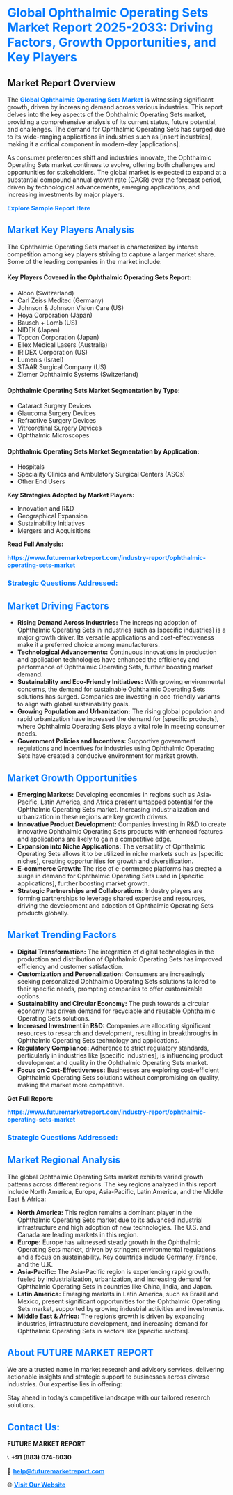 <h1 style="color: #007BFF;">Global Ophthalmic Operating Sets Market Report 2025-2033: Driving Factors, Growth Opportunities, and Key Players</h1>

<section id="overview">
<h2>Market Report Overview</h2>
<p>The <a href="https://www.futuremarketreport.com/industry-report/ophthalmic-operating-sets-market" style="color: #007BFF; text-decoration: none;"><strong>Global Ophthalmic Operating Sets Market</strong></a> is witnessing significant growth, driven by increasing demand across various industries. This report delves into the key aspects of the Ophthalmic Operating Sets market, providing a comprehensive analysis of its current status, future potential, and challenges. The demand for Ophthalmic Operating Sets has surged due to its wide-ranging applications in industries such as [insert industries], making it a critical component in modern-day [applications].</p>
<p>As consumer preferences shift and industries innovate, the Ophthalmic Operating Sets market continues to evolve, offering both challenges and opportunities for stakeholders. The global market is expected to expand at a substantial compound annual growth rate (CAGR) over the forecast period, driven by technological advancements, emerging applications, and increasing investments by major players.</p>
</section>

<section id="overview">
<p><a href="https://www.futuremarketreport.com/request-sample/reportId=103008" style="color: #007BFF; text-decoration: none;"><strong>Explore Sample Report Here</strong></a></p>
</section>

<section id="key-players">
<h2 style="color: #007BFF;">Market Key Players Analysis</h2>
<p>The Ophthalmic Operating Sets market is characterized by intense competition among key players striving to capture a larger market share. Some of the leading companies in the market include:</p>
<h4>Key Players Covered in the Ophthalmic Operating Sets Report:</h4>
<ul><li>Alcon (Switzerland)</li><li>Carl Zeiss Meditec (Germany)</li><li>Johnson &amp; Johnson Vision Care (US)</li><li>Hoya Corporation (Japan)</li><li>Bausch + Lomb (US)</li><li>NIDEK (Japan)</li><li>Topcon Corporation (Japan)</li><li>Ellex Medical Lasers (Australia)</li><li>IRIDEX Corporation (US)</li><li>Lumenis (Israel)</li><li>STAAR Surgical Company (US)</li><li>Ziemer Ophthalmic Systems (Switzerland)</li></ul>
<h4>Ophthalmic Operating Sets Market Segmentation by Type:</h4>
<ul><li>Cataract Surgery Devices</li><li>Glaucoma Surgery Devices</li><li>Refractive Surgery Devices</li><li>Vitreoretinal Surgery Devices</li><li>Ophthalmic Microscopes</li></ul>

<h4>Ophthalmic Operating Sets Market Segmentation by Application:</h4>
<ul><li>Hospitals</li><li>Speciality Clinics and Ambulatory Surgical Centers (ASCs)</li><li>Other End Users</li></ul>
<p><strong>Key Strategies Adopted by Market Players:</strong></p>
<ul>
<li>Innovation and R&D</li>
<li>Geographical Expansion</li>
<li>Sustainability Initiatives</li>
<li>Mergers and Acquisitions</li>
</ul>
</section>

<section>
<p><strong>Read Full Analysis: </strong></p><a href="https://www.futuremarketreport.com/industry-report/ophthalmic-operating-sets-market" style="color: #007BFF; text-decoration: none;"><strong>https://www.futuremarketreport.com/industry-report/ophthalmic-operating-sets-market</strong></a>
<h3 style="color: #007BFF;">Strategic Questions Addressed:</h3>
</section>

<section id="driving-factors">
<h2 style="color: #007BFF;">Market Driving Factors</h2>
<ul>
<li><strong>Rising Demand Across Industries:</strong> The increasing adoption of Ophthalmic Operating Sets in industries such as [specific industries] is a major growth driver. Its versatile applications and cost-effectiveness make it a preferred choice among manufacturers.</li>
<li><strong>Technological Advancements:</strong> Continuous innovations in production and application technologies have enhanced the efficiency and performance of Ophthalmic Operating Sets, further boosting market demand.</li>
<li><strong>Sustainability and Eco-Friendly Initiatives:</strong> With growing environmental concerns, the demand for sustainable Ophthalmic Operating Sets solutions has surged. Companies are investing in eco-friendly variants to align with global sustainability goals.</li>
<li><strong>Growing Population and Urbanization:</strong> The rising global population and rapid urbanization have increased the demand for [specific products], where Ophthalmic Operating Sets plays a vital role in meeting consumer needs.</li>
<li><strong>Government Policies and Incentives:</strong> Supportive government regulations and incentives for industries using Ophthalmic Operating Sets have created a conducive environment for market growth.</li>
</ul>
</section>

<section id="growth-opportunities">
<h2 style="color: #007BFF;">Market Growth Opportunities</h2>
<ul>
<li><strong>Emerging Markets:</strong> Developing economies in regions such as Asia-Pacific, Latin America, and Africa present untapped potential for the Ophthalmic Operating Sets market. Increasing industrialization and urbanization in these regions are key growth drivers.</li>
<li><strong>Innovative Product Development:</strong> Companies investing in R&D to create innovative Ophthalmic Operating Sets products with enhanced features and applications are likely to gain a competitive edge.</li>
<li><strong>Expansion into Niche Applications:</strong> The versatility of Ophthalmic Operating Sets allows it to be utilized in niche markets such as [specific niches], creating opportunities for growth and diversification.</li>
<li><strong>E-commerce Growth:</strong> The rise of e-commerce platforms has created a surge in demand for Ophthalmic Operating Sets used in [specific applications], further boosting market growth.</li>
<li><strong>Strategic Partnerships and Collaborations:</strong> Industry players are forming partnerships to leverage shared expertise and resources, driving the development and adoption of Ophthalmic Operating Sets products globally.</li>
</ul>
</section>

<section id="trending-factors">
<h2 style="color: #007BFF;">Market Trending Factors</h2>
<ul>
<li><strong>Digital Transformation:</strong> The integration of digital technologies in the production and distribution of Ophthalmic Operating Sets has improved efficiency and customer satisfaction.</li>
<li><strong>Customization and Personalization:</strong> Consumers are increasingly seeking personalized Ophthalmic Operating Sets solutions tailored to their specific needs, prompting companies to offer customizable options.</li>
<li><strong>Sustainability and Circular Economy:</strong> The push towards a circular economy has driven demand for recyclable and reusable Ophthalmic Operating Sets solutions.</li>
<li><strong>Increased Investment in R&D:</strong> Companies are allocating significant resources to research and development, resulting in breakthroughs in Ophthalmic Operating Sets technology and applications.</li>
<li><strong>Regulatory Compliance:</strong> Adherence to strict regulatory standards, particularly in industries like [specific industries], is influencing product development and quality in the Ophthalmic Operating Sets market.</li>
<li><strong>Focus on Cost-Effectiveness:</strong> Businesses are exploring cost-efficient Ophthalmic Operating Sets solutions without compromising on quality, making the market more competitive.</li>
</ul>
</section>

<section>
<p><strong>Get Full Report: </strong></p><a href="https://www.futuremarketreport.com/industry-report/ophthalmic-operating-sets-market" style="color: #007BFF; text-decoration: none;"><strong>https://www.futuremarketreport.com/industry-report/ophthalmic-operating-sets-market</strong></a>
<h3 style="color: #007BFF;">Strategic Questions Addressed:</h3>
</section>


<section id="regional-analysis">
<h2 style="color: #007BFF;">Market Regional Analysis</h2>
<p>The global Ophthalmic Operating Sets market exhibits varied growth patterns across different regions. The key regions analyzed in this report include North America, Europe, Asia-Pacific, Latin America, and the Middle East & Africa:</p>
<ul>
<li><strong>North America:</strong> This region remains a dominant player in the Ophthalmic Operating Sets market due to its advanced industrial infrastructure and high adoption of new technologies. The U.S. and Canada are leading markets in this region.</li>
<li><strong>Europe:</strong> Europe has witnessed steady growth in the Ophthalmic Operating Sets market, driven by stringent environmental regulations and a focus on sustainability. Key countries include Germany, France, and the U.K.</li>
<li><strong>Asia-Pacific:</strong> The Asia-Pacific region is experiencing rapid growth, fueled by industrialization, urbanization, and increasing demand for Ophthalmic Operating Sets in countries like China, India, and Japan.</li>
<li><strong>Latin America:</strong> Emerging markets in Latin America, such as Brazil and Mexico, present significant opportunities for the Ophthalmic Operating Sets market, supported by growing industrial activities and investments.</li>
<li><strong>Middle East & Africa:</strong> The region’s growth is driven by expanding industries, infrastructure development, and increasing demand for Ophthalmic Operating Sets in sectors like [specific sectors].</li>
</ul>
</section>

<footer>
<h2 style="color: #007BFF;">About FUTURE MARKET REPORT</h2>
<p>We are a trusted name in market research and advisory services, delivering actionable insights and strategic support to businesses across diverse industries. Our expertise lies in offering:</p>

<p>Stay ahead in today’s competitive landscape with our tailored research solutions.</p>

<h2 style="color: #007BFF;">Contact Us:</h2>
<p><strong>FUTURE MARKET REPORT</strong></p>
<p>📞 <strong>+91 (883) 074-8030</strong></p>
<p>📧 <strong><a href="mailto:help@futuremarketreport.com" style="color: #007BFF;">help@futuremarketreport.com</a></strong></p>
<p>🌐 <strong><a href="https://www.futuremarketreport.com/" style="color: #007BFF;">Visit Our Website</a></strong></p>
</footer>